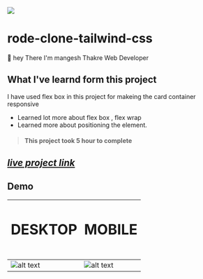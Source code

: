 ![](https://img.shields.io/badge/rode-clone-tailwind-css-brightgreen)

# rode-clone-tailwind-css

🙌 hey There I'm mangesh Thakre Web Developer 
##  What I've learnd form this project 

 I have used flex box in this project for makeing the card container responsive
 - Learned lot more about flex box , flex wrap 
 - Learned more about positioning the element.


> #### This project took 5 hour to complete  

 ##  _[live project link](https://rode-clone-tailwind-css.netlify.app/ "rode-clone-tailwind-css" )_

## Demo
| <h1>DESKTOP<h1>  | <h1>MOBILE<h1>  | 
|---|---|
| ![alt text](https://github.com/MangeshThakre/rode-clone-tailwind-css-/blob/master/project%20image/desktop.gif)  | ![alt text](https://github.com/MangeshThakre/rode-clone-tailwind-css-/blob/master/project%20image/mobile%20responsive.gif)   | 

  
  
  
  
